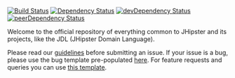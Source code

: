 [![Build Status](https://travis-ci.org/jhipster/jhipster-core.svg?branch=master)](https://travis-ci.org/jhipster/jhipster-core) [![Dependency Status](https://david-dm.org/jhipster/jhipster-core.svg)](https://david-dm.org/jhipster/jhipster-core) [![devDependency Status](https://david-dm.org/jhipster/jhipster-core/dev-status.svg)](https://david-dm.org/jhipster/jhipster-core#info=devDependencies) [![peerDependency Status](https://david-dm.org/jhipster/jhipster-core/peer-status.svg)](https://david-dm.org/jhipster/jhipster-core#info=peerDependencies)

Welcome to the official repository of everything common to JHipster and its projects, like the JDL (JHipster Domain Language).

Please read our [guidelines](/CONTRIBUTING.md#submitting-an-issue) before submitting an issue.
If your issue is a bug, please use the bug template pre-populated [here](/.github/ISSUE_TEMPLATE/BUG_REPORT.md).
For feature requests and queries you can use [this template](/.github/ISSUE_TEMPLATE/FEATURE_REQUEST.md).
